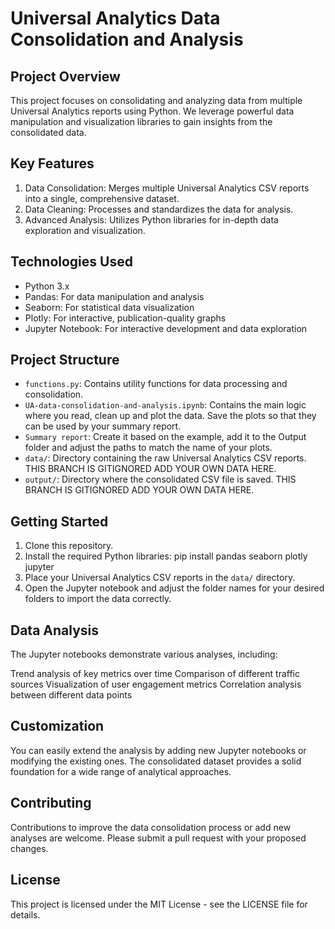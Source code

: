 # Universal Analytics Data Consolidation and Analysis

## Project Overview

This project focuses on consolidating and analyzing data from multiple Universal Analytics reports using Python. We leverage powerful data manipulation and visualization libraries to gain insights from the consolidated data.

## Key Features

1. Data Consolidation: Merges multiple Universal Analytics CSV reports into a single, comprehensive dataset.
2. Data Cleaning: Processes and standardizes the data for analysis.
3. Advanced Analysis: Utilizes Python libraries for in-depth data exploration and visualization.

## Technologies Used

- Python 3.x
- Pandas: For data manipulation and analysis
- Seaborn: For statistical data visualization
- Plotly: For interactive, publication-quality graphs
- Jupyter Notebook: For interactive development and data exploration

## Project Structure

- `functions.py`: Contains utility functions for data processing and consolidation.
- `UA-data-consolidation-and-analysis.ipynb`: Contains the main logic where you read, clean up and plot the data. Save the plots so that they can be used by your summary report.
- `Summary report`: Create it based on the example, add it to the Output folder and adjust the paths to match the name of your plots.
- `data/`: Directory containing the raw Universal Analytics CSV reports. THIS BRANCH IS GITIGNORED ADD YOUR OWN DATA HERE.
- `output/`: Directory where the consolidated CSV file is saved. THIS BRANCH IS GITIGNORED ADD YOUR OWN DATA HERE.

## Getting Started

1. Clone this repository.
2. Install the required Python libraries:
pip install pandas seaborn plotly jupyter
3. Place your Universal Analytics CSV reports in the `data/` directory.
4. Open the Jupyter notebook and adjust the folder names for your desired folders to import the data correctly.

## Data Analysis
The Jupyter notebooks demonstrate various analyses, including:

Trend analysis of key metrics over time
Comparison of different traffic sources
Visualization of user engagement metrics
Correlation analysis between different data points

## Customization
You can easily extend the analysis by adding new Jupyter notebooks or modifying the existing ones. The consolidated dataset provides a solid foundation for a wide range of analytical approaches.

## Contributing
Contributions to improve the data consolidation process or add new analyses are welcome. Please submit a pull request with your proposed changes.

## License
This project is licensed under the MIT License - see the LICENSE file for details.
